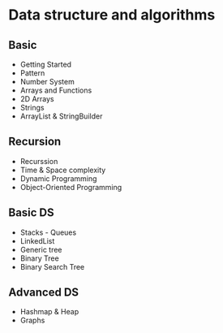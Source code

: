 # Data structure and algorithms

## Basic 
  - Getting Started 
  - Pattern
  - Number System
  - Arrays and Functions
  - 2D Arrays
  - Strings
  - ArrayList & StringBuilder
## Recursion
  - Recurssion
  - Time & Space complexity
  - Dynamic Programming
  - Object-Oriented Programming
## Basic DS
  - Stacks - Queues
  - LinkedList
  - Generic tree 
  - Binary Tree 
  - Binary Search Tree
    
## Advanced DS
  - Hashmap & Heap
  - Graphs
